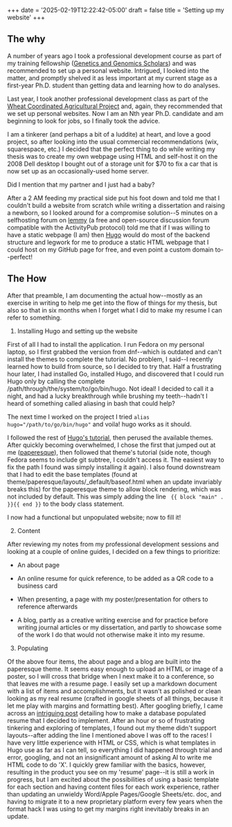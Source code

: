 +++
date = '2025-02-19T12:22:42-05:00'
draft = false
title = 'Setting up my website'
+++

## The why

A number of years ago I took a professional development course as part of my training fellowship ([Genetics and Genomics Scholars](https://ggscholars.org/)) and was recommended to set up a personal website. Intrigued, I looked into the matter, and promptly shelved it as less important at my current stage as a first-year Ph.D. student than getting data and learning how to do analyses. 

Last year, I took another professional development class as part of the [Wheat Coordinated Agricultural Project](https://triticeaecap.ucdavis.edu/) and, again, they recommended that we set up personal websites. Now I am an Nth year Ph.D. candidate and am beginning to look for jobs, so I finally took the advice.

I am a tinkerer (and perhaps a bit of a luddite) at heart, and love a good project, so after looking into the usual commercial recommendations (wix, squarespace, etc.) I decided that the perfect thing to do while writing my thesis was to create my own webpage using HTML and self-host it on the 2008 Dell desktop I bought out of a storage unit for $70 to fix a car that is now set up as an occasionally-used home server.

Did I mention that my partner and I just had a baby?

After a 2 AM feeding my practical side put his foot down and told me that I couldn't build a website from scratch while writing a dissertation and raising a newborn, so I looked around for a compromise solution--5 minutes on a selfhosting forum on [lemmy](https://lemmy.world/c/selfhosted) (a free and open-source discussion forum compatible with the ActivityPub protocol) told me that if I was willing to have a static webpage (I am) then [Hugo](https://gohugo.io) would do most of the backend structure and legwork for me to produce a static HTML webpage that I could host on my GitHub page for free, and even point a custom domain to--perfect!

## The How

After that preamble, I am documenting the actual how--mostly as an exercise in writing to help me get into the flow of things for my thesis, but also so that in six months when I forget what I did to make my resume I can refer to something.

1. Installing Hugo and setting up the website

First of all I had to install the application. I run Fedora on my personal laptop, so I first grabbed the version from dnf--which is outdated and can't install the themes to complete the tutorial. No problem, I said--I recently learned how to build from source, so I decided to try that. Half a frustrating hour later, I had installed Go, installed Hugo, and discovered that I could run Hugo only by calling the complete /path/through/the/system/to/go/bin/hugo. Not ideal! I decided to call it a night, and had a lucky breakthrough while brushing my teeth--hadn't I heard of something called aliasing in bash that could help?

The next time I worked on the project I tried
```alias hugo="/path/to/go/bin/hugo"```
and voila! hugo works as it should.

I followed the rest of [Hugo's tutorial](https://gohugo.io/getting-started/quick-start/), then perused the available themes. After quickly becoming overwhelmed, I chose the first that jumped out at me ([paperesque](https://themes.gohugo.io/themes/paperesque/)), then followed that theme's tutorial (side note, though Fedora seems to include git subtree, I couldn't access it. The easiest way to fix the path I found was simply installing it again). I also found downstream that I had to edit the base templates (found at theme/paperesque/layouts/_default/baseof.html when an update invariably breaks this) for the paperesque theme to allow block rendering, which was not included by default. This was simply adding the line ``` {{ block "main" . }}{{ end }}``` to the body class statement.

I now had a functional but unpopulated website; now to fill it!

2. Content

After reviewing my notes from my professional development sessions and looking at a couple of online guides, I decided on a few things to prioritize:

- An about page

- An online resume for quick reference, to be added as a QR code to a business card

- When presenting, a page with my poster/presentation for others to reference afterwards

- A blog, partly as a creative writing exercise and for practice before writing journal articles or my dissertation, and partly to showcase some of the work I do that would not otherwise make it into my resume.

3. Populating

Of the above four items, the about page and a blog are built into the paperesque theme. It seems easy enough to upload an HTML or image of a poster, so I will cross that bridge when I next make it to a conference, so that leaves me with a resume page. I easily set up a markdown document with a list of items and accomplishments, but it wasn't as polished or clean looking as my real resume (crafted in google sheets of all things, because it let me play with margins and formatting best). After googling briefly, I came across an [intriguing post](https://aldra.co/blog/hugo_structured_data/) detailing how to make a database populated resume that I decided to implement. After an hour or so of frustrating tinkering and exploring of templates, I found out my theme didn't support layouts--after adding the line I mentioned above I was off to the races! I have very little experience with HTML or CSS, which is what templates in Hugo use as far as I can tell, so everything I did happened through trial and error, googling, and not an insignificant amount of asking AI to write me HTML code to do 'X'. I quickly grew familiar with the basics, however, resulting in the product you see on my 'resume' page--it is still a work in progress, but I am excited about the possibilities of using a basic template for each section and having content files for each work experience, rather than updating an unwieldy Word/Apple Pages/Google Sheets/etc. doc, and having to migrate it to a new proprietary platform every few years when the format hack I was using to get my margins right inevitably breaks in an update.

 

